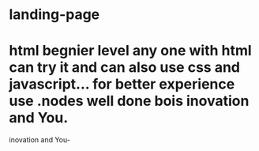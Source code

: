 # landing-page
html
 begnier level any one with html can try it
and can also use css and javascript...
for better experience use .nodes 
well done bois
inovation and You.
========
inovation and You-
